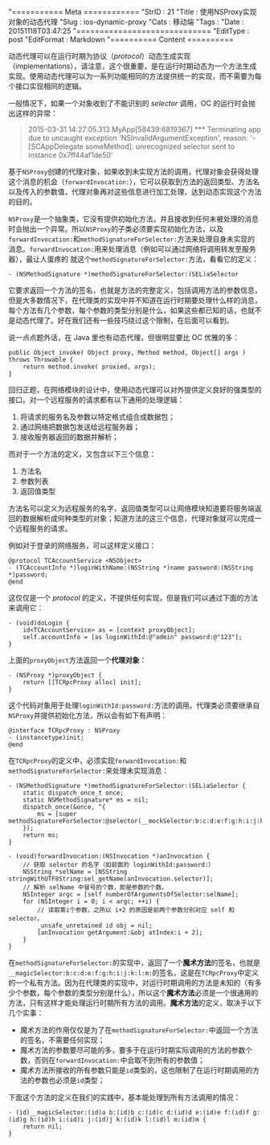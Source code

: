 "=========== Meta ============
"StrID : 21
"Title : 使用NSProxy实现对象的动态代理
"Slug  : ios-dynamic-proxy
"Cats  : 移动端
"Tags  : 
"Date  : 20151118T03:47:25
"=============================
"EditType   : post
"EditFormat : Markdown
"========== Content ==========
 
动态代理可以在运行时期为协议（*protocol*）动态生成实现（implementations），请注意，这个很重要，是在运行时期动态为一个方法生成实现。使用动态代理可以为一系列功能相同的方法提供统一的实现，而不需要为每个接口实现相同的逻辑。

<!--more-->

一般情况下，如果一个对象收到了不能识别的 *selector* 调用，OC 的运行时会抛出这样的异常：

> 2015-03-31 14:27:05.313 MyApp[58439:6819367] *** Terminating app due to uncaught exception 'NSInvalidArgumentException', reason: '-[SCAppDelegate someMethod]: unrecognized selector sent to instance 0x7ff44af1de50'

基于`NSProxy`创建的代理对象，如果收到未实现方法的调用，代理对象会获得处理这个消息的机会（`forwardInvocation:`），它可以获取到方法的返回类型、方法名以及传入的参数值，代理对象再对这些信息进行加工处理，达到动态实现这个方法的目的。

`NSProxy`是一个抽象类，它没有提供初始化方法，并且接收到任何未被处理的消息时会抛出一个异常。所以`NSProxy`的子类必须要实现初始化方法，以及`forwardInvocation:`和`methodSignatureForSelector:`方法来处理自身未实现的消息。`forwardInvocation:`用来处理消息（例如可以通过网络将调用转发至服务器），最让人蛋疼的
就这个`methodSignatureForSelector:`方法，看看它的定义：

```objc
- (NSMethodSignature *)methodSignatureForSelector:(SEL)aSelector
```

它要求返回一个方法的签名，也就是方法的完整定义，包括调用方法的参数信息，但是大多数情况下，在代理类的实现中并不知道在运行时期要处理什么样的消息，每个方法有几个参数，每个参数的类型分别是什么，如果这些都已知的话，也就不是动态代理了。好在我们还有一些技巧绕过这个限制，在后面可以看到。

说一点点题外话，在 Java 里也有动态代理，但很明显要比 OC 优雅的多：

```objc
public Object invoke( Object proxy, Method method, Object[] args ) throws Throwable {
	return method.invoke( proxied, args);  
}  
```

回归正题，在网络模块的设计中，使用动态代理可以对外提供定义良好的强类型的接口。对一个远程服务的请求都有以下通用的处理逻辑：

1. 将请求的服务名及参数以特定格式组合成数据包；
2. 通过网络把数据包发送给远程服务器；
3. 接收服务器返回的数据并解析；

而对于一个方法的定义，又包含以下三个信息：

1. 方法名
2. 参数列表
3. 返回值类型

方法名可以定义为远程服务的名字，返回值类型可以让网络模块知道要将服务端返回的数据解析成何种类型的对象；知道方法的这三个信息，代理对象就可以完成一个远程服务的请求。

例如对于登录的网络服务，可以这样定义接口：

```objc
@protocol TCAccountService <NSObject>
- (TCAccountInfo *)loginWithName:(NSString *)name password:(NSString *)password;
@end
```
这仅仅是一个 *protocol* 的定义，不提供任何实现，但是我们可以通过下面的方法来调用它：

```objc
- (void)doLogin {
    id<TCAccountService> as = [context proxyObject];
    self.accountInfo = [as loginWithId:@"admin" password:@"123"];
}
```

上面的`proxyObject`方法返回一个**代理对象**：

```objc
- (NSProxy *)proxyObject {
	return [[TCRpcProxy alloc] init];
}
```

这个代码对象用于处理`loginWithId:password:`方法的调用。代理类必须要继承自`NSProxy`并提供初始化方法，所以会有如下有声明：

```objc
@interface TCRpcProxy : NSProxy
- (instancetype)init;
@end
```

在`TCRpcProxy`的定义中，必须实现`forwardInvocation:`和`methodSignatureForSelector:`来处理未实现消息：

```objc
- (NSMethodSignature *)methodSignatureForSelector:(SEL)aSelector {
    static dispatch_once_t once;
    static NSMethodSignature* ms = nil;
    dispatch_once(&once, ^{
        ms = [super methodSignatureForSelector:@selector(__mockSelector:b:c:d:e:f:g:h:i:j:k:l:m:)];
    });
    return ms;
}

- (void)forwardInvocation:(NSInvocation *)anInvocation {
	// 获取 selector 的名字（如前面的 loginWithId:password:）
	NSString *selName = [NSString stringWithUTF8String:sel_getName(anInvocation.selector)];
	// 解析 selName 中冒号的个数，即是参数的个数。
	NSInteger argc = [self numberOfArgumentsOfSelector:selName];
	for (NSInteger i = 0; i < argc; ++i) {
		// 读取第i个参数，之所以 i+2 的原因是前两个参数分别对应 self 和 selector。
		_unsafe_unretained id obj = nil;
		[anInvocation getArgument:&obj atIndex:i + 2];
	}
}
```

在`methodSignatureForSelector:`的实现中，返回了一个**魔术方法**的签名，也就是`__magicSelector:b:c:d:e:f:g:h:i:j:k:l:m:`的签名，这是在`TCRpcProxy`中定义的一个私有方法。因为在代理类的实现中，对运行时期调用的方法是未知的（有多少个参数，每个参数的类型分别是什么），所以这个**魔术方法**必须是一个很通用的方法，只有这样才能处理运行时期所有方法的调用。**魔术方法**的定义，取决于以下几个实事：

- 魔术方法的作用仅仅是为了在`methodSignatureForSelector:`中返回一个方法的签名，不需要任何实现；
- 魔术方法的参数要尽可能的多，要多于在运行时期实际调用的方法的参数个数，否则在`forwardInvocation:`中会取不到所有的参数值；
- 魔术方法所接收的所有参数只能是`id`类型的，这也限制了在运行时期调用的方法的参数也必须是`id`类型；

下面这个方法的定义在我们的实践中，基本能处理到所有方法调用的情况：

```objc
- (id)__magicSelector:(id)a b:(id)b c:(id)c d:(id)d e:(id)e f:(id)f g:(id)g h:(id)h i:(id)i j:(id)j k:(id)k l:(id)l m:(id)m {
    return nil;
}
```

